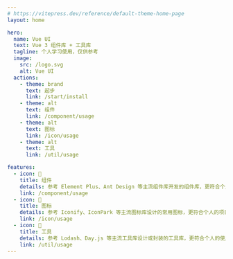 ```yaml
---
# https://vitepress.dev/reference/default-theme-home-page
layout: home

hero:
  name: Vue UI
  text: Vue 3 组件库 + 工具库
  tagline: 个人学习使用，仅供参考
  image:
    src: /logo.svg
    alt: Vue UI
  actions:
    - theme: brand
      text: 起步
      link: /start/install
    - theme: alt
      text: 组件
      link: /component/usage
    - theme: alt
      text: 图标
      link: /icon/usage
    - theme: alt
      text: 工具
      link: /util/usage

features:
  - icon: 🚀
    title: 组件
    details: 参考 Element Plus、Ant Design 等主流组件库开发的组件库，更符合个人的项目需求
    link: /component/usage
  - icon: 🚀
    title: 图标
    details: 参考 Iconify、IconPark 等主流图标库设计的常用图标，更符合个人的项目需求
    link: /icon/usage
  - icon: 🚀
    title: 工具
    details: 参考 Lodash、Day.js 等主流工具库设计或封装的工具库，更符合个人的使用习惯
    link: /util/usage
---
```

